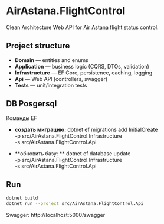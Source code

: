 # AirAstana.FlightControl

Clean Architecture Web API for Air Astana flight status control.

## Project structure
- **Domain** — entities and enums
- **Application** — business logic (CQRS, DTOs, validation)
- **Infrastructure** — EF Core, persistence, caching, logging
- **Api** — Web API (controllers, swagger)
- **Tests** — unit/integration tests


## DB Posgersql
Команды EF
- **создать миграцию:** dotnet ef migrations add InitialCreate \
  -p src/AirAstana.FlightControl.Infrastructure \
  -s src/AirAstana.FlightControl.Api

- **обновить базу: ** dotnet ef database update \
-p src/AirAstana.FlightControl.Infrastructure \
-s src/AirAstana.FlightControl.Api

## Run
```bash
dotnet build
dotnet run --project src/AirAstana.FlightControl.Api
```

Swagger: http://localhost:5000/swagger
